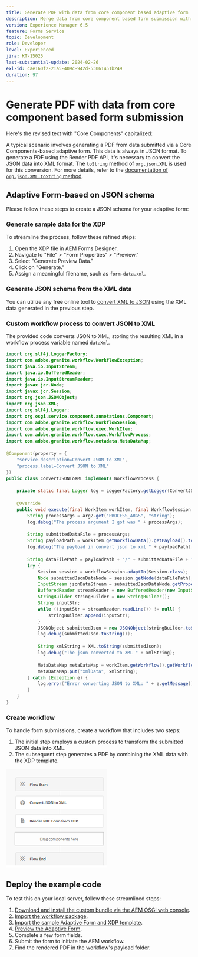 ```yaml
---
title: Generate PDF with data from core component based adaptive form
description: Merge data from core component based form submission with XDP template in workflow
version: Experience Manager 6.5
feature: Forms Service
topic: Development
role: Developer
level: Experienced
jira: KT-15025
last-substantial-update: 2024-02-26
exl-id: cae160f2-21a5-409c-942d-53061451b249
duration: 97
---
```

# Generate PDF with data from core component based form submission

Here's the revised text with "Core Components" capitalized:

A typical scenario involves generating a PDF from data submitted via a Core Components-based adaptive form. This data is always in JSON format. To generate a PDF using the Render PDF API, it's necessary to convert the JSON data into XML format. The `toString` method of `org.json.XML` is used for this conversion. For more details, refer to the [documentation of `org.json.XML.toString` method](https://www.javadoc.io/doc/org.json/json/20171018/org/json/XML.html#toString-java.lang.Object-).

## Adaptive Form-based on JSON schema

Please follow these steps to create a JSON schema for your adaptive form:

### Generate sample data for the XDP

To streamline the process, follow these refined steps:

1. Open the XDP file in AEM Forms Designer.
1. Navigate to "File" > "Form Properties" > "Preview."
1. Select "Generate Preview Data."
1. Click on "Generate."
1. Assign a meaningful filename, such as `form-data.xml`.

### Generate JSON schema from the XML data

You can utilize any free online tool to [convert XML to JSON](https://jsonformatter.org/xml-to-jsonschema) using the XML data generated in the previous step.

### Custom workflow process to convert JSON to XML

The provided code converts JSON to XML, storing the resulting XML in a workflow process variable named `dataXml`.

```java
import org.slf4j.LoggerFactory;
import com.adobe.granite.workflow.WorkflowException;
import java.io.InputStream;
import java.io.BufferedReader;
import java.io.InputStreamReader;
import javax.jcr.Node;
import javax.jcr.Session;
import org.json.JSONObject;
import org.json.XML;
import org.slf4j.Logger;
import org.osgi.service.component.annotations.Component;
import com.adobe.granite.workflow.WorkflowSession;
import com.adobe.granite.workflow.exec.WorkItem;
import com.adobe.granite.workflow.exec.WorkflowProcess;
import com.adobe.granite.workflow.metadata.MetaDataMap;

@Component(property = {
    "service.description=Convert JSON to XML",
    "process.label=Convert JSON to XML"
})
public class ConvertJSONToXML implements WorkflowProcess {

    private static final Logger log = LoggerFactory.getLogger(ConvertJSONToXML.class);

    @Override
    public void execute(final WorkItem workItem, final WorkflowSession workflowSession, final MetaDataMap arg2) throws WorkflowException {
        String processArgs = arg2.get("PROCESS_ARGS", "string");
        log.debug("The process argument I got was " + processArgs);
        
        String submittedDataFile = processArgs;
        String payloadPath = workItem.getWorkflowData().getPayload().toString();
        log.debug("The payload in convert json to xml " + payloadPath);
        
        String dataFilePath = payloadPath + "/" + submittedDataFile + "/jcr:content";
        try {
            Session session = workflowSession.adaptTo(Session.class);
            Node submittedJsonDataNode = session.getNode(dataFilePath);
            InputStream jsonDataStream = submittedJsonDataNode.getProperty("jcr:data").getBinary().getStream();
            BufferedReader streamReader = new BufferedReader(new InputStreamReader(jsonDataStream, "UTF-8"));
            StringBuilder stringBuilder = new StringBuilder();
            String inputStr;
            while ((inputStr = streamReader.readLine()) != null) {
                stringBuilder.append(inputStr);
            }
            JSONObject submittedJson = new JSONObject(stringBuilder.toString());
            log.debug(submittedJson.toString());
            
            String xmlString = XML.toString(submittedJson);
            log.debug("The json converted to XML " + xmlString);
            
            MetaDataMap metaDataMap = workItem.getWorkflow().getWorkflowData().getMetaDataMap();
            metaDataMap.put("xmlData", xmlString);
        } catch (Exception e) {
            log.error("Error converting JSON to XML: " + e.getMessage(), e);
        }
    }
}

```

### Create workflow

To handle form submissions, create a workflow that includes two steps:

1. The initial step employs a custom process to transform the submitted JSON data into XML.
1. The subsequent step generates a PDF by combining the XML data with the XDP template.

![json-to-xml](assets/json-to-xml-process-step.png)


## Deploy the example code

To test this on your local server, follow these streamlined steps:

1. [Download and install the custom bundle via the AEM OSGi web console](assets/convertJsonToXML.core-1.0.0-SNAPSHOT.jar).
1. [Import the workflow package](assets/workflow_to_render_pdf.zip).
1. [Import the sample Adaptive Form and XDP template](assets/adaptive_form_and_xdp_template.zip).
1. [Preview the Adaptive Form](http://localhost:4502/content/dam/formsanddocuments/f23/jcr:content?wcmmode=disabled).
1. Complete a few form fields.
1. Submit the form to initiate the AEM workflow.
1. Find the rendered PDF in the workflow's payload folder.
